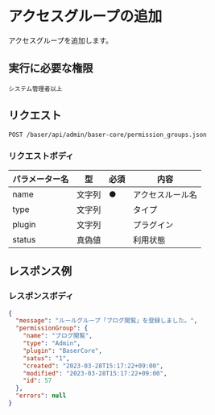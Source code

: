 # アクセスグループの追加

アクセスグループを追加します。

## 実行に必要な権限

```
システム管理者以上
```

## リクエスト
```
POST /baser/api/admin/baser-core/permission_groups.json
```

### リクエストボディ

| パラメーター名 | 型    | 必須  | 内容                |
|---------|------|-----|-------------------|
| name　   | 文字列	 | ●   | アクセスルール名               |
| type　   | 文字列	  |    | タイプ               |
| plugin　   | 文字列	  |     | プラグイン               |
| status　   | 真偽値	  |     | 利用状態               |

## レスポンス例

### レスポンスボディ

```json
{
  "message": "ルールグループ「ブログ閲覧」を登録しました。",
  "permissionGroup": {
    "name": "ブログ閲覧",
    "type": "Admin",
    "plugin": "BaserCore",
    "satus": "1",
    "created": "2023-03-28T15:17:22+09:00",
    "modified": "2023-03-28T15:17:22+09:00",
    "id": 57
  },
  "errors": null
}

```
